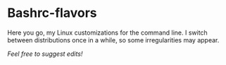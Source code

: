 # Bashrc-flavors
Here you go, my Linux customizations for the command line. I switch between distributions once in a while, so some irregularities may appear. 

_Feel free to suggest edits!_
